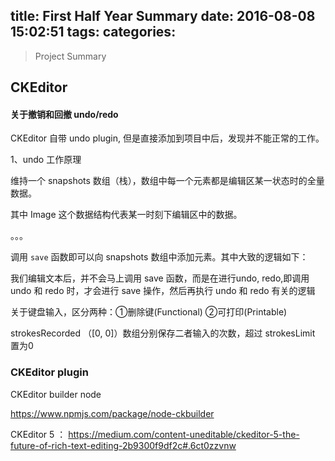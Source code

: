 title: First Half Year Summary
date: 2016-08-08 15:02:51
tags:
categories:
---



> Project Summary

## CKEditor

#### 关于撤销和回撤 undo/redo

CKEditor 自带 undo plugin, 但是直接添加到项目中后，发现并不能正常的工作。

1、undo 工作原理

<!-- ![undo](/Users/YingshanDeng/Desktop/undo.png) -->

维持一个 snapshots 数组（栈），数组中每一个元素都是编辑区某一状态时的全量数据。

其中 Image 这个数据结构代表某一时刻下编辑区中的数据。

。。。

调用 `save` 函数即可以向 snapshots 数组中添加元素。其中大致的逻辑如下：



我们编辑文本后，并不会马上调用 save 函数，而是在进行undo, redo,即调用 undo 和 redo 时，才会进行 save 操作，然后再执行 undo 和 redo 有关的逻辑



关于键盘输入，区分两种：①删除键(Functional) ②可打印(Printable)

strokesRecorded （[0, 0]）数组分别保存二者输入的次数，超过 strokesLimit 置为0

### CKEditor plugin







CKEditor builder node

https://www.npmjs.com/package/node-ckbuilder



CKEditor 5 ： https://medium.com/content-uneditable/ckeditor-5-the-future-of-rich-text-editing-2b9300f9df2c#.6ct0zzvnw